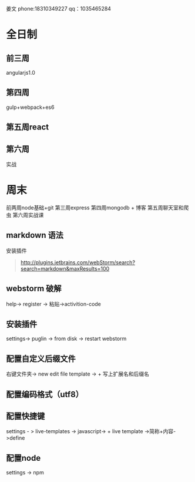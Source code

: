 姜文 phone:18310349227  qq：1035465284

# 全日制
## 前三周
angularjs1.0 
## 第四周
gulp+webpack+es6
## 第五周react
## 第六周
实战
# 周末
前两周node基础+git
第三周express
第四周mongodb + 博客
第五周聊天室和爬虫
第六周实战课

## markdown 语法
安装插件

> http://plugins.jetbrains.com/webStorm/search?search=markdown&maxResults=100

## webstorm 破解

help-> register -> 粘贴->activition-code

## 安装插件

settings-> puglin -> from disk -> restart webstorm

## 配置自定义后缀文件

右键文件夹-> new edit file template -> + 写上扩展名和后缀名

## 配置编码格式（utf8）

## 配置快捷键

settings - > live-templates -> javascript-> + live template ->简称+内容->define

## 配置node

settings -> npm